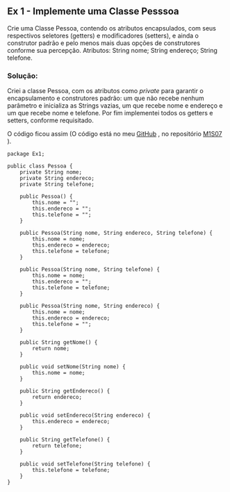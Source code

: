 
## Ex 1 - Implemente uma Classe Pesssoa
Crie uma Classe Pessoa, contendo os atributos encapsulados, com seus respectivos seletores (getters) e modificadores (setters), e ainda o construtor padrão e pelo menos mais duas opções de construtores conforme sua percepção. Atributos: String nome; String endereço; String telefone.

### Solução:
Criei a classe Pessoa, com os atributos como *private* para garantir o encapsulamento e construtores padrão: um que não recebe nenhum parâmetro e inicializa as Strings vazias, um que recebe nome e endereço e um que recebe nome e telefone. Por fim implementei todos os getters e setters, conforme requisitado.

O código ficou assim (O código está no meu [GitHub](https://github.com/royergc) , no repositório [M1S07](https://github.com/royergc/M1S07)  ).

```
package Ex1;

public class Pessoa {
    private String nome;
    private String endereco;
    private String telefone;
    
    public Pessoa() {
        this.nome = "";
        this.endereco = "";
        this.telefone = "";
    }

    public Pessoa(String nome, String endereco, String telefone) {
        this.nome = nome;
        this.endereco = endereco;
        this.telefone = telefone;
    }
    
    public Pessoa(String nome, String telefone) {
        this.nome = nome;
        this.endereco = "";
        this.telefone = telefone;
    }
    
    public Pessoa(String nome, String endereco) {
        this.nome = nome;
        this.endereco = endereco;
        this.telefone = "";
    }

    public String getNome() {
        return nome;
    }

    public void setNome(String nome) {
        this.nome = nome;
    }

    public String getEndereco() {
        return endereco;
    }

    public void setEndereco(String endereco) {
        this.endereco = endereco;
    }

    public String getTelefone() {
        return telefone;
    }

    public void setTelefone(String telefone) {
        this.telefone = telefone;
    }
}
```
